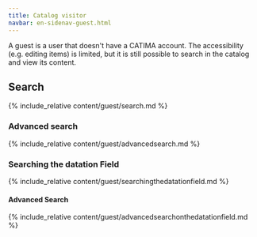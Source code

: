 ```yaml
---
title: Catalog visitor
navbar: en-sidenav-guest.html
---
```


A guest is a user that doesn't have a CATIMA account. The accessibility (e.g. editing items) is limited, but it is still possible to search in the catalog and view its content.

<!-- The value of title will be the h1 of the page.
The value of navbar points to the title of the sidenav file in the _include folder, to be associated with the page. Its presence or absence determines the alignment of the layout -->

<!--This is the front file. Every role has its own. Every <a> element points to a link in the navigation html file. Every <a> element is followed by the title of the content and is followed by a call to the content of the page using the include_relative syntax of Jekyll. -->

<a id="search"></a>

## Search

{% include_relative content/guest/search.md %}

<a id="advanced-search"></a>

### Advanced search

{% include_relative content/guest/advancedsearch.md %}

<a id="searchdate"></a>

### Searching the datation Field

{% include_relative content/guest/searchingthedatationfield.md %}

<a id="advancedsearchdate"></a>

#### Advanced Search

{% include_relative content/guest/advancedsearchonthedatationfield.md %}
